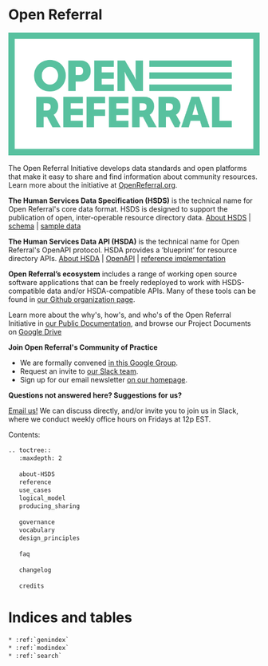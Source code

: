 Open Referral
=============

![Open Referral](assets/OpenReferral_Logo_Green.png)

The Open Referral Initiative develops data standards and open platforms that make it easy to share and find information about community resources. Learn more about the initiative at [OpenReferral.org](http://www.openreferral.org).

**The Human Services Data Specification (HSDS)** is the technical name for Open Referral's core data format. HSDS is designed to support the publication of open, inter-operable resource directory data. [About HSDS](about) | [schema](reference) | [sample data](https://github.com/openreferral/sample-data)

**The Human Services Data API (HSDA)** is the technical name for Open Referral's OpenAPI protocol. HSDA provides a ‘blueprint’ for resource directory APIs. [About HSDA](https://openreferral.github.io/api-specification/) | [OpenAPI](https://openreferral.github.io/api-specification/hsda/) | [reference implementation](http://developer.open.referral.adopta.agency/)

**Open Referral’s ecosystem** includes a range of working open source software applications that can be freely redeployed to work with HSDS-compatible data and/or HSDA-compatible APIs. Many of these tools can be found in [our Github organization page](http://github.com/openreferral).

Learn more about the why's, how's, and who's of the Open Referral Initiative in [our Public Documentation](https://docs.google.com/document/d/17cJxF_1P6fafcsFJQERFQifKKc_kPbAKmAXwe2LWDcI/edit?usp=drive_web), and browse our Project Documents on [Google Drive](https://drive.google.com/folderview?id=0B-5CZ4ZLjTHqfk12WTFUbVk1NjBYMjRaZTlZRlN1UjhWMS1MN0tLV3Q4ejY3TWpOYWwwVDg&usp=sharing)

**Join Open Referral's Community of Practice**

* We are formally convened [in this Google Group](https://groups.google.com/forum/#!forum/openreferral).
* Request an invite to [our Slack team](https://openreferral.slack.com/).
* Sign up for our email newsletter [on our homepage](https://openreferral.org/).

**Questions not answered here? Suggestions for us?**

[Email us!](mailto:info@openreferral.org) We can discuss directly, and/or invite you to join us in Slack, where we conduct weekly office hours on Fridays at 12p EST.



Contents:

```eval_rst
.. toctree::
   :maxdepth: 2

   about-HSDS
   reference
   use_cases
   logical_model
   producing_sharing
   
   governance
   vocabulary  
   design_principles
   
   faq

   changelog

   credits

```


Indices and tables
==================

```eval_rst
* :ref:`genindex`
* :ref:`modindex`
* :ref:`search`
```
